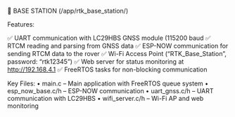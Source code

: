 📡 BASE STATION (/app/rtk_base_station/)

Features:

✅ UART communication with LC29HBS GNSS module (115200 baud
✅ RTCM reading and parsing from GNSS data
✅ ESP-NOW communication for sending RTCM data to the rover
✅ Wi-Fi Access Point (“RTK_Base_Station”, password: “rtk12345”)
✅ Web server for status monitoring at http://192.168.4.1
✅ FreeRTOS tasks for non-blocking communication

Key Files:
	•	main.c – Main application with FreeRTOS queue system
	•	esp_now_base.c/h – ESP-NOW communication
	•	uart_gnss.c/h – UART communication with LC29HBS
	•	wifi_server.c/h – Wi-Fi AP and web monitoring
